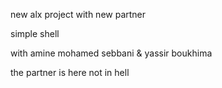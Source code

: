 new alx project with new partner

simple shell


with 
amine mohamed sebbani
&
yassir boukhima

the partner is here not in hell
